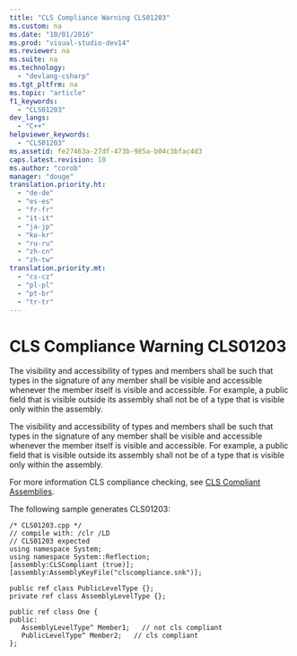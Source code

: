 ```yaml
---
title: "CLS Compliance Warning CLS01203"
ms.custom: na
ms.date: "10/01/2016"
ms.prod: "visual-studio-dev14"
ms.reviewer: na
ms.suite: na
ms.technology: 
  - "devlang-csharp"
ms.tgt_pltfrm: na
ms.topic: "article"
f1_keywords: 
  - "CLS01203"
dev_langs: 
  - "C++"
helpviewer_keywords: 
  - "CLS01203"
ms.assetid: fe27463a-27df-473b-985a-b04c3bfac4d3
caps.latest.revision: 10
ms.author: "corob"
manager: "douge"
translation.priority.ht: 
  - "de-de"
  - "es-es"
  - "fr-fr"
  - "it-it"
  - "ja-jp"
  - "ko-kr"
  - "ru-ru"
  - "zh-cn"
  - "zh-tw"
translation.priority.mt: 
  - "cs-cz"
  - "pl-pl"
  - "pt-br"
  - "tr-tr"
---
```

# CLS Compliance Warning CLS01203
The visibility and accessibility of types and members shall be such that types in the signature of any member shall be visible and accessible whenever the member itself is visible and accessible. For example, a public field that is visible outside its assembly shall not be of a type that is visible only within the assembly.  
  
 The visibility and accessibility of types and members shall be such that types in the signature of any member shall be visible and accessible whenever the member itself is visible and accessible. For example, a public field that is visible outside its assembly shall not be of a type that is visible only within the assembly.  
  
 For more information CLS compliance checking, see [CLS Compliant Assemblies](assetId:///3320b57e-ea55-4697-a17d-f509a36a3c93).  
  
 The following sample generates CLS01203:  
  
```  
/* CLS01203.cpp */  
// compile with: /clr /LD  
// CLS01203 expected  
using namespace System;  
using namespace System::Reflection;  
[assembly:CLSCompliant (true)];  
[assembly:AssemblyKeyFile("clscompliance.snk")];  
  
public ref class PublicLevelType {};  
private ref class AssemblyLevelType {};  
  
public ref class One {  
public:  
   AssemblyLevelType^ Member1;   // not cls compliant  
   PublicLevelType^ Member2;   // cls compliant  
};  
```